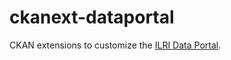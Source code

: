 ckanext-dataportal
==================

CKAN extensions to customize the [ILRI Data Portal](http://data.ilri.org/portal).
